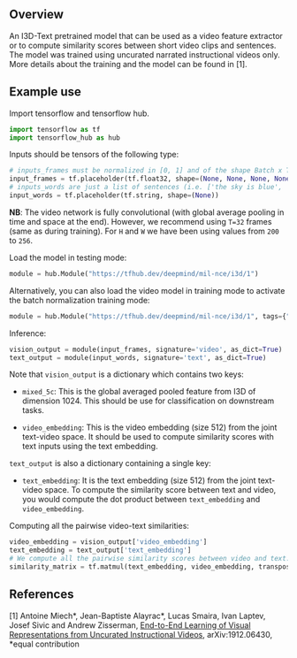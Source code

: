 ## Overview

An I3D-Text pretrained model that can be used as a video feature extractor or to
compute similarity scores between short video clips and sentences. The model was
trained using uncurated narrated instructional videos only. More details about
the training and the model can be found in [1].

## Example use

Import tensorflow and tensorflow hub.

```python
import tensorflow as tf
import tensorflow_hub as hub
```

Inputs should be tensors of the following type:

```python
# inputs_frames must be normalized in [0, 1] and of the shape Batch x T x H x W x 3
input_frames = tf.placeholder(tf.float32, shape=(None, None, None, None, 3))
# inputs_words are just a list of sentences (i.e. ['the sky is blue', 'someone cutting an apple'])
input_words = tf.placeholder(tf.string, shape=(None))
```

**NB**: The video network is fully convolutional (with global average pooling in
time and space at the end). However, we recommend using `T=32` frames (same as
during training). For `H` and `W` we have been using values from `200` to `256`.

Load the model in testing mode:

```python
module = hub.Module("https://tfhub.dev/deepmind/mil-nce/i3d/1")
```

Alternatively, you can also load the video model in training mode to activate
the batch normalization training mode:

```python
module = hub.Module("https://tfhub.dev/deepmind/mil-nce/i3d/1", tags={"train"})
```

Inference:

```python
vision_output = module(input_frames, signature='video', as_dict=True)
text_output = module(input_words, signature='text', as_dict=True)
```

Note that `vision_output` is a dictionary which contains two keys:

*   `mixed_5c`: This is the global averaged pooled feature from I3D of
    dimension 1024. This should be use for classification on downstream tasks.

*   `video_embedding`: This is the video embedding (size 512) from the joint
    text-video space. It should be used to compute similarity scores with text
    inputs using the text embedding.

`text_output` is also a dictionary containing a single key:

*   `text_embedding`: It is the text embedding (size 512) from the joint
    text-video space. To compute the similarity score between text and video,
    you would compute the dot product between `text_embedding` and
    `video_embedding`.

Computing all the pairwise video-text similarities:

```python
video_embedding = vision_output['video_embedding']
text_embedding = text_output['text_embedding']
# We compute all the pairwise similarity scores between video and text.
similarity_matrix = tf.matmul(text_embedding, video_embedding, transpose_b=True)
```

## References

[1] Antoine Miech\*, Jean-Baptiste Alayrac\*, Lucas Smaira, Ivan Laptev, Josef
Sivic and Andrew Zisserman, [End-to-End Learning of Visual Representations from
Uncurated Instructional Videos](https://arxiv.org/abs/1912.06430),
arXiv:1912.06430, \*equal contribution